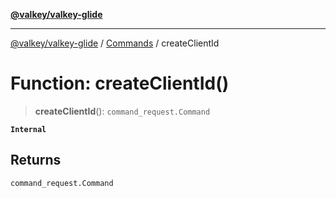 [**@valkey/valkey-glide**](../../README.md)

***

[@valkey/valkey-glide](../../modules.md) / [Commands](../README.md) / createClientId

# Function: createClientId()

> **createClientId**(): `command_request.Command`

**`Internal`**

## Returns

`command_request.Command`
